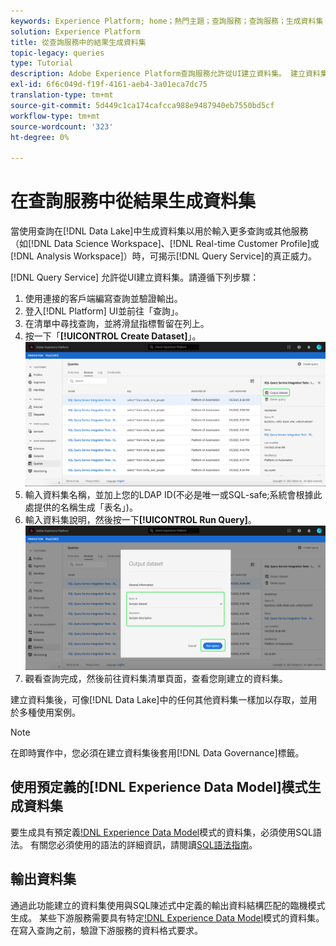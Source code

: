 ```yaml
---
keywords: Experience Platform; home；熱門主題；查詢服務；查詢服務；生成資料集；生成資料集；建立資料集；
solution: Experience Platform
title: 從查詢服務中的結果生成資料集
topic-legacy: queries
type: Tutorial
description: Adobe Experience Platform查詢服務允許從UI建立資料集。 建立資料集後，可像Data Lake中的任何其他資料集一樣加以存取，並用於多種使用案例。
exl-id: 6f6c049d-f19f-4161-aeb4-3a01eca7dc75
translation-type: tm+mt
source-git-commit: 5d449c1ca174cafcca988e9487940eb7550bd5cf
workflow-type: tm+mt
source-wordcount: '323'
ht-degree: 0%

---
```


# 在查詢服務中從結果生成資料集

當使用查詢在[!DNL Data Lake]中生成資料集以用於輸入更多查詢或其他服務（如[!DNL Data Science Workspace]、[!DNL Real-time Customer Profile]或[!DNL Analysis Workspace]）時，可揭示[!DNL Query Service]的真正威力。

[!DNL Query Service] 允許從UI建立資料集。請遵循下列步驟：

1. 使用連接的客戶端編寫查詢並驗證輸出。
2. 登入[!DNL Platform] UI並前往「查詢」。
3. 在清單中尋找查詢，並將滑鼠指標暫留在列上。
4. 按一下「**[!UICONTROL Create Dataset]**」。![影像](../images/ui/output-dataset.png)
5. 輸入資料集名稱，並加上您的LDAP ID(不必是唯一或SQL-safe;系統會根據此處提供的名稱生成「表名」)。
6. 輸入資料集說明，然後按一下&#x200B;**[!UICONTROL Run Query]**。![影像](../images/ui/run-query.png)
7. 觀看查詢完成，然後前往資料集清單頁面，查看您剛建立的資料集。

建立資料集後，可像[!DNL Data Lake]中的任何其他資料集一樣加以存取，並用於多種使用案例。

>[!NOTE]
>
>在即時實作中，您必須在建立資料集後套用[!DNL Data Governance]標籤。

## 使用預定義的[!DNL Experience Data Model]模式生成資料集

要生成具有預定義[!DNL Experience Data Model](XDM)模式的資料集，必須使用SQL語法。 有關您必須使用的語法的詳細資訊，請閱讀[SQL語法指南](../sql/syntax.md#create-table-as-select)。

## 輸出資料集

通過此功能建立的資料集使用與SQL陳述式中定義的輸出資料結構匹配的臨機模式生成。 某些下游服務需要具有特定[!DNL Experience Data Model](XDM)模式的資料集。 在寫入查詢之前，驗證下游服務的資料格式要求。
